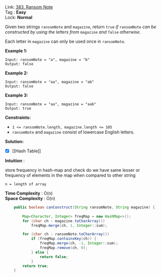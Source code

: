 Link: [383. Ransom Note](https://leetcode.com/problems/ransom-note/)<br>
Tag : **Easy**<br>
Lock: **Normal**

Given two strings `ransomNote` and `magazine`, return `true` _if_ `ransomNote` _can be constructed by using the letters from_ `magazine` _and_ `false` _otherwise_.

Each letter in `magazine` can only be used once in `ransomNote`.

**Example 1:**

```
Input: ransomNote = "a", magazine = "b"
Output: false
```

**Example 2:**

```
Input: ransomNote = "aa", magazine = "ab"
Output: false
```

**Example 3:**

```
Input: ransomNote = "aa", magazine = "aab"
Output: true
```

**Constraints:**

- `1 <= ransomNote.length, magazine.length <= 105`
- `ransomNote` and `magazine` consist of lowercase English letters.

**Solution:**

- [x] [[Hash Table]]

**Intuition** :

store frequency in hash-map and check do we have same lesser or frequency of elements in the map when compared to other string

```
n = length of array
```
**Time Complexity** : O(n)<br>
**Space Complexity** : O(n)

```java
    public boolean canConstruct(String ransomNote, String magazine) {
        
        Map<Character, Integer> freqMap = new HashMap<>();
        for (char ch : magazine.toCharArray())
            freqMap.merge(ch, 1, Integer::sum);

        for (char ch : ransomNote.toCharArray())
            if (freqMap.containsKey(ch)) {
                freqMap.merge(ch, -1, Integer::sum);
                freqMap.remove(ch, 0);
            } else {
                return false;
            }
        return true;
    }
```

